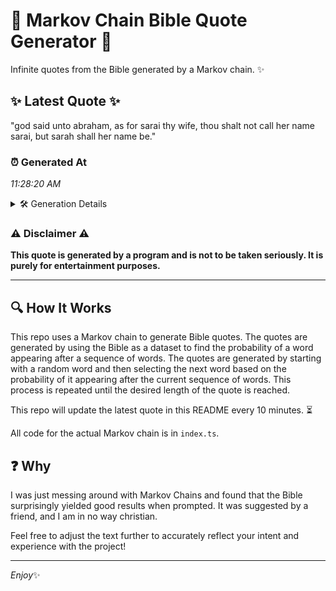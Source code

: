 # 📖 Markov Chain Bible Quote Generator 📖

Infinite quotes from the Bible generated by a Markov chain. ✨

## ✨ Latest Quote ✨
"god said unto abraham, as for sarai thy wife, thou shalt not call her name sarai, but sarah shall her name be."

### ⏰ Generated At
*11:28:20 AM*

<details>
    <summary>🛠️ Generation Details</summary>
    <p>
        <strong>🌱 Seed:</strong> god<br>
        <strong>🔄 Iterations:</strong> 21<br>
        <strong>📜 Context History:</strong><br>[ god ]: said<br>[ god, said ]: unto<br>[ god, said, unto ]: abraham,<br>[ god, said, unto, abraham, ]: as<br>[ god, said, unto, abraham,, as ]: for<br>[ god, said, unto, abraham,, as, for ]: sarai<br>[ said, unto, abraham,, as, for, sarai ]: thy<br>[ unto, abraham,, as, for, sarai, thy ]: wife,<br>[ abraham,, as, for, sarai, thy, wife, ]: thou<br>[ as, for, sarai, thy, wife,, thou ]: shalt<br>[ for, sarai, thy, wife,, thou, shalt ]: not<br>[ sarai, thy, wife,, thou, shalt, not ]: call<br>[ thy, wife,, thou, shalt, not, call ]: her<br>[ wife,, thou, shalt, not, call, her ]: name<br>[ thou, shalt, not, call, her, name ]: sarai,<br>[ shalt, not, call, her, name, sarai, ]: but<br>[ not, call, her, name, sarai,, but ]: sarah<br>[ call, her, name, sarai,, but, sarah ]: shall<br>[ her, name, sarai,, but, sarah, shall ]: her<br>[ name, sarai,, but, sarah, shall, her ]: name<br>[ sarai,, but, sarah, shall, her, name ]: be.<br>
    </p>
</details>

### ⚠️ Disclaimer ⚠️
**This quote is generated by a program and is not to be taken seriously. It is purely for entertainment purposes.**

---

## 🔍 How It Works

This repo uses a Markov chain to generate Bible quotes. The quotes are generated by using the Bible as a dataset to find the probability of a word appearing after a sequence of words. The quotes are generated by starting with a random word and then selecting the next word based on the probability of it appearing after the current sequence of words. This process is repeated until the desired length of the quote is reached.

This repo will update the latest quote in this README every 10 minutes. ⏳

All code for the actual Markov chain is in `index.ts`.

## ❓ Why

I was just messing around with Markov Chains and found that the Bible surprisingly yielded good results when prompted. 
It was suggested by a friend, and I am in no way christian.

Feel free to adjust the text further to accurately reflect your intent and experience with the project!

---

*Enjoy*✨
